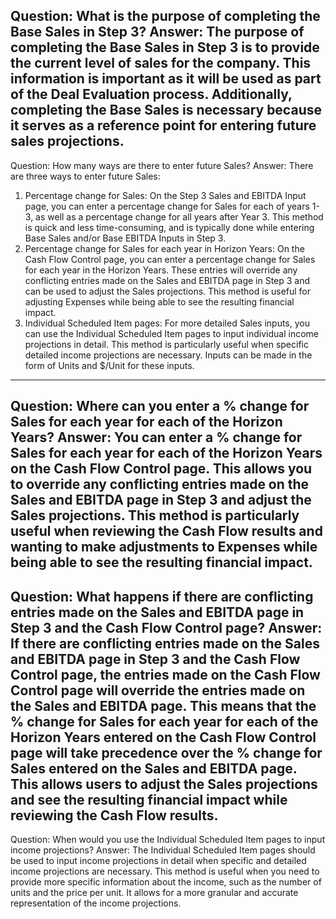Question: What is the purpose of completing the Base Sales in Step 3?
Answer: The purpose of completing the Base Sales in Step 3 is to provide the current level of sales for the company. This information is important as it will be used as part of the Deal Evaluation process. Additionally, completing the Base Sales is necessary because it serves as a reference point for entering future sales projections.
---
Question: How many ways are there to enter future Sales?
Answer: There are three ways to enter future Sales:
1. Percentage change for Sales: On the Step 3 Sales and EBITDA Input page, you can enter a percentage change for Sales for each of years 1-3, as well as a percentage change for all years after Year 3. This method is quick and less time-consuming, and is typically done while entering Base Sales and/or Base EBITDA Inputs in Step 3.
2. Percentage change for Sales for each year in Horizon Years: On the Cash Flow Control page, you can enter a percentage change for Sales for each year in the Horizon Years. These entries will override any conflicting entries made on the Sales and EBITDA page in Step 3 and can be used to adjust the Sales projections. This method is useful for adjusting Expenses while being able to see the resulting financial impact.
3. Individual Scheduled Item pages: For more detailed Sales inputs, you can use the Individual Scheduled Item pages to input individual income projections in detail. This method is particularly useful when specific detailed income projections are necessary. Inputs can be made in the form of Units and $/Unit for these inputs.
---
Question: Where can you enter a % change for Sales for each year for each of the Horizon Years?
Answer: You can enter a % change for Sales for each year for each of the Horizon Years on the Cash Flow Control page. This allows you to override any conflicting entries made on the Sales and EBITDA page in Step 3 and adjust the Sales projections. This method is particularly useful when reviewing the Cash Flow results and wanting to make adjustments to Expenses while being able to see the resulting financial impact.
---
Question: What happens if there are conflicting entries made on the Sales and EBITDA page in Step 3 and the Cash Flow Control page?
Answer: If there are conflicting entries made on the Sales and EBITDA page in Step 3 and the Cash Flow Control page, the entries made on the Cash Flow Control page will override the entries made on the Sales and EBITDA page. This means that the % change for Sales for each year for each of the Horizon Years entered on the Cash Flow Control page will take precedence over the % change for Sales entered on the Sales and EBITDA page. This allows users to adjust the Sales projections and see the resulting financial impact while reviewing the Cash Flow results.
---
Question: When would you use the Individual Scheduled Item pages to input income projections?
Answer: The Individual Scheduled Item pages should be used to input income projections in detail when specific and detailed income projections are necessary. This method is useful when you need to provide more specific information about the income, such as the number of units and the price per unit. It allows for a more granular and accurate representation of the income projections.

